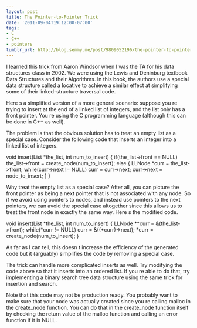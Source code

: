 ```yaml
---
layout: post
title: The Pointer-to-Pointer Trick
date: '2011-09-04T19:12:00-07:00'
tags:
- C
- C++
- pointers
tumblr_url: http://blog.semmy.me/post/9809052196/the-pointer-to-pointer-trick
---
```

I learned this trick from Aaron Windsor when I was the TA for his data structures class in 2002.  We were using the Lewis and Deninburg textbook Data Structures and their Algorithms.  In this book, the authors use a special data structure called a locative to achieve a similar effect at simplifying some of their linked-structure traversal code.

Here   s a simplified version of a more general scenario: suppose you   re trying to insert at the end of a linked list of integers, and the list only has a front pointer.  You   re using the C programming language (although this can be done in C++ as well).

The problem is that the obvious solution has to treat an empty list as a special case.  Consider the following code that inserts an integer into a linked list of integers.

void insert(List *the_list, int num_to_insert)  {
  if(the_list->front == NULL)
    the_list->front = create_node(num_to_insert);
  else  {
    LLNode *curr = the_list->front;
    while(curr->next != NULL)
      curr = curr->next;
    curr->next = node_to_insert;
  }
}

Why treat the empty list as a special case?  After all, you can picture the front pointer as being a next pointer that is not associated with any node.  So if we avoid using pointers to nodes, and instead use pointers to the next pointers, we can avoid the special case altogether since this allows us to treat the front node in exactly the same way.  Here   s the modified code.

void insert(List *the_list, int num_to_insert)  {
  LLNode **curr = &(the_list->front);
  while(*curr != NULL)
    curr = &((*curr)->next);
  *curr = create_node(num_to_insert);
}

As far as I can tell, this doesn   t increase the efficiency of the generated code but it (arguably) simplifies the code by removing a special case.

The trick can handle more complicated inserts as well.  Try modifying the code above so that it inserts into an ordered list.  If you   re able to do that, try implementing a binary search tree data structure using the same trick for insertion and search.

Note that this code may not be production ready.  You probably want to make sure that your node was actually created since you   re calling malloc in the create_node function.  You can do that in the create_node function itself by checking the return value of the malloc function and calling an error function if it is NULL.
